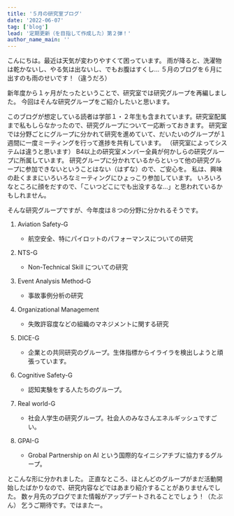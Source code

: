 ```yaml
---
title: '５月の研究室ブログ'
date: '2022-06-07'
tag: ['blog']
lead: '定期更新（を目指して作成した）第２弾！'
author_name_main: ''
---
```


こんにちは。最近は天気が変わりやすくて困っています。
雨が降ると、洗濯物は乾かないし、やる気は出ないし、でもお腹はすくし…
５月のブログを６月に出すのも雨のせいです！（違うだろ）

新年度から１ヶ月がたったということで、研究室では研究グループを再編しました。
今回はそんな研究グループをご紹介したいと思います。

このブログが想定している読者は学部１・２年生も含まれています。研究室配属まで私もしらなかったので、研究グループについて一応断っておきます。
研究室では分野ごとにグループに分かれて研究を進めていて、だいたいのグループが１週間に一度ミーティングを行って進捗を共有しています。
（研究室によってシステムは違うと思います）
B4以上の研究室メンバー全員が何かしらの研究グループに所属しています。
研究グループに分かれているからといって他の研究グループに参加できないということはない（はずな）ので、ご安心を。
私は、興味の赴くままにいろいろなミーティングにひょっこり参加しています。
いろいろなところに顔をだすので、「こいつどこにでも出没するな…」と思われているかもしれません。

そんな研究グループですが、今年度は８つの分野に分かれるそうです。

1. Aviation Safety-G
   - 航空安全、特にパイロットのパフォーマンスについての研究
1. NTS-G
   - Non-Technical Skill についての研究

1. Event Analysis Method-G
   - 事故事例分析の研究

2. Organizational Management
   - 失敗許容度などの組織のマネジメントに関する研究

3. DICE-G
   - 企業との共同研究のグループ。生体指標からイライラを検出しようと頑張っています。

4. Cognitive Safety-G
   - 認知実験をする人たちのグループ。

5. Real world-G
   - 社会人学生の研究グループ。社会人のみなさんエネルギッシュですごい。

6. GPAI-G
   - Grobal Partnership on AI という国際的なイニシアチブに協力するグループ。

とこんな形に分かれました。
正直なところ、ほとんどのグループがまだ活動開始したばかりなので、研究内容などではあまり紹介することがありませんでした。
数ヶ月先のブログでまた情報がアップデートされることでしょう！（たぶん）
乞うご期待です。ではまたー。